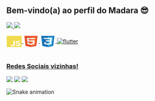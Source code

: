 ## Bem-vindo(a) ao perfil do Madara 😎

 <div>
  <a href="https://github.com/MadaraHacking">
  <img height="180em" src="https://github-readme-stats.vercel.app/api?username=MadaraHacking&show_icons=true&theme=radical&include_all_commits=true&count_private=true"/>
  <img height="180em" src="https://github-readme-stats.vercel.app/api/top-langs/?username=MadaraHacking&layout=compact&langs_count=6&theme=radical"/>

</div>
<div style="display: inline_block"><br>
  <img align="center" alt="Js" height="30" width="40" src="https://raw.githubusercontent.com/devicons/devicon/master/icons/javascript/javascript-plain.svg">
  <img align="center" alt="HTML" height="30" width="40" src="https://raw.githubusercontent.com/devicons/devicon/master/icons/html5/html5-original.svg">
  <img align="center" alt="CSS" height="30" width="40" src="https://raw.githubusercontent.com/devicons/devicon/master/icons/css3/css3-original.svg">
  <img align="center" alt="flutter" height="30" width="50" src="https://cdn.jsdelivr.net/gh/devicons/devicon/icons/dart/dart-original-wordmark.svg" >

</div>
 
 <br>
 
  ### Redes Sociais vizinhas!
 
<div> 
  <a href="https://instagram.com/luiz_sbravattineto" target="_blank"><img src="https://img.shields.io/badge/-Instagram-%23E4405F?style=for-the-badge&logo=instagram&logoColor=white" target="_blank"></a>
  <a href="luiz.sbravatti18@gmail.com"><img src="https://img.shields.io/badge/-Gmail-%23333?style=for-the-badge&logo=gmail&logoColor=white" target="_blank"></a>
  <a href="https://www.linkedin.com/in/luiz-attilio-sbravatti-037224240/" target="_blank"><img src="https://img.shields.io/badge/-LinkedIn-%230077B5?style=for-the-badge&logo=linkedin&logoColor=white" target="_blank"></a> 
 
  ![Snake animation](https://github.com/MadaraHacking/MadaraHacking/blob/output/github-contribution-grid-snake.svg)

</div>
